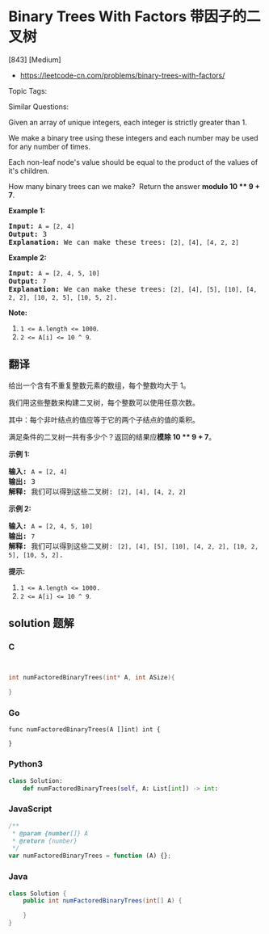 # Binary Trees With Factors 带因子的二叉树

[843] [Medium]

- https://leetcode-cn.com/problems/binary-trees-with-factors/

Topic Tags:

Similar Questions:

Given an array of unique integers, each integer is strictly greater than 1.

We make a binary tree using these integers and each number may be used for any number of times.

Each non-leaf node's value should be equal to the product of the values of it's children.

How many binary trees can we make?  Return the answer **modulo 10 \*\* 9 + 7**.

**Example 1:**

<pre><strong>Input:</strong> <code>A = [2, 4]</code>
<strong>Output:</strong> 3
<strong>Explanation:</strong> We can make these trees: <code>[2], [4], [4, 2, 2]</code></pre>

**Example 2:**

<pre><strong>Input:</strong> <code>A = [2, 4, 5, 10]</code>
<strong>Output:</strong> <code>7</code>
<strong>Explanation:</strong> We can make these trees: <code>[2], [4], [5], [10], [4, 2, 2], [10, 2, 5], [10, 5, 2]</code>.</pre>

**Note:**

1.  `1 <= A.length <= 1000`.
2.  `2 <= A[i] <= 10 ^ 9`.

## 翻译

给出一个含有不重复整数元素的数组，每个整数均大于 1。

我们用这些整数来构建二叉树，每个整数可以使用任意次数。

其中：每个非叶结点的值应等于它的两个子结点的值的乘积。

满足条件的二叉树一共有多少个？返回的结果应**模除 10 \*\* 9 + 7**。

**示例 1:**

<pre><strong>输入:</strong> <code>A = [2, 4]</code>
<strong>输出:</strong> 3
<strong>解释:</strong> 我们可以得到这些二叉树: <code>[2], [4], [4, 2, 2]</code></pre>

**示例 2:**

<pre><strong>输入:</strong> <code>A = [2, 4, 5, 10]</code>
<strong>输出:</strong> <code>7</code>
<strong>解释:</strong> 我们可以得到这些二叉树: <code>[2], [4], [5], [10], [4, 2, 2], [10, 2, 5], [10, 5, 2]</code>.</pre>

**提示:**

1.  `1 <= A.length <= 1000.`
2.  `2 <= A[i] <= 10 ^ 9`.

## solution 题解

### C

```c


int numFactoredBinaryTrees(int* A, int ASize){

}


```

### Go

```golang
func numFactoredBinaryTrees(A []int) int {

}
```

### Python3

```python
class Solution:
    def numFactoredBinaryTrees(self, A: List[int]) -> int:

```

### JavaScript

```javascript
/**
 * @param {number[]} A
 * @return {number}
 */
var numFactoredBinaryTrees = function (A) {};
```

### Java

```java
class Solution {
    public int numFactoredBinaryTrees(int[] A) {

    }
}
```
